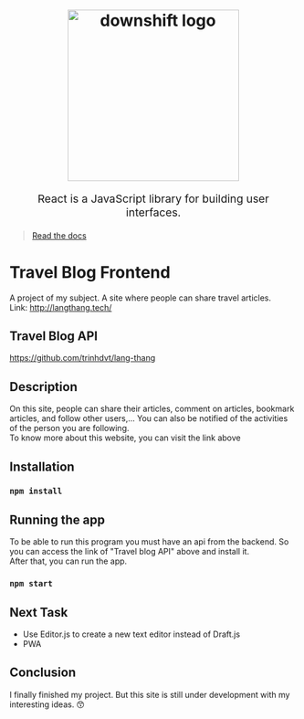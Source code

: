 <h1 align="center">

  
  <img src="https://codelearn.io/Upload/Blog/react-js-co-ban-phan-1-63738082145.3856.jpg" title="downshift logo" width="300">
  <br>
 
</h1>
<p align="center" style="font-size: 1.2rem;"> React is a JavaScript library for building user interfaces.</p>

> [Read the docs](https://reactjs.org/) 


# Travel Blog Frontend

A project of my subject. A site where people can share travel articles.
</br>
Link: http://langthang.tech/


## Travel Blog API
https://github.com/trinhdvt/lang-thang

## Description
On this site, people can share their articles, comment on articles, bookmark articles, and follow other users,... You can also be notified of the activities of the person you are following. 
</br>
To know more about this website, you can visit the link above

## Installation

### `npm install`

## Running the app
To be able to run this program you must have an api from the backend. So you can access the link of "Travel blog API" above and install it. 
</br>
After that, you can run the app.

### `npm start`

## Next Task 
- Use Editor.js to create a new text editor instead of Draft.js
- PWA

## Conclusion
I finally finished my project. But this site is still under development with my interesting ideas. 😙

